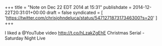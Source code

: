 +++
title = "Note on Dec 22 EDT 2014 at 15:31"
publishdate = 2014-12-22T20:31:01+00:00
draft = false
syndicated = [ 'https://twitter.com/chrisjohndeluca/status/547127187317346300?s=20' ]
+++

I liked a @YouTube video http://t.co/hLzakZgEhE Christmas Serial - Saturday Night Live
